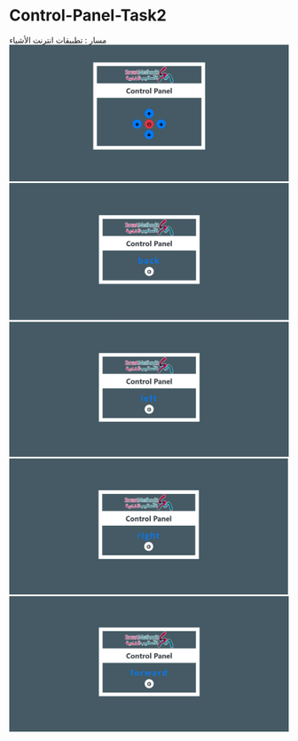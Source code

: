 # Control-Panel-Task2
مسار : تطبيقات انترنت الأشياء
<img src ="img/imagecontrolpanel.png">
<img src ="img/imagecontrolpanelback.png" >
<img src ="img/imagecontrolpanelleft.png" >
<img src ="img/imagecontrolpanelright.png" >
<img src ="img/imagecontropanelforward.png">
